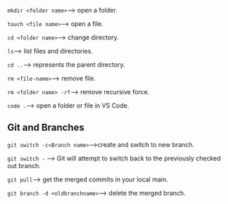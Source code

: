 `mkdir <folder name>`--> open a folder.

`touch <file name>`--> open a file.

`cd <folder name>`--> change directory.

`ls`--> list files and directories.

`cd ..`--> represents the parent directory.

`rm <file-name>`--> remove file.

`rm <folder name> -rf`--> remove recursive force.

`code .`--> open a folder or file in VS Code.

## Git and Branches

`git switch -c<Branch name>`-->create and switch to new branch.

`git switch -` --> Git will attempt to switch back to the previously checked out branch.

`git pull`--> get the merged commits in your local main.

`git branch -d <oldbranchname>`--> delete the merged branch.
